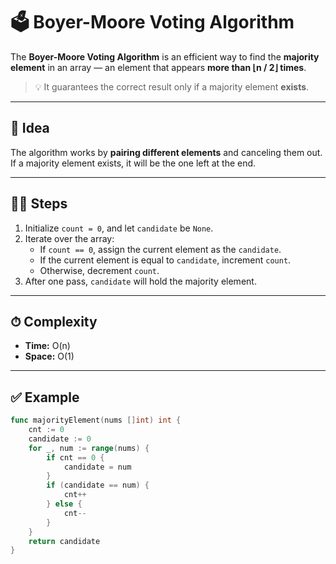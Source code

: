 # 🗳️ Boyer-Moore Voting Algorithm

The **Boyer-Moore Voting Algorithm** is an efficient way to find the **majority element** in an array — an element that appears **more than ⌊n / 2⌋ times**.

> 💡 It guarantees the correct result only if a majority element **exists**.

---

## 🧠 Idea

The algorithm works by **pairing different elements** and canceling them out. If a majority element exists, it will be the one left at the end.

---

## 👨‍💻 Steps

1. Initialize `count = 0`, and let `candidate` be `None`.
2. Iterate over the array:
   -  If `count == 0`, assign the current element as the `candidate`.
   -  If the current element is equal to `candidate`, increment `count`.
   -  Otherwise, decrement `count`.
3. After one pass, `candidate` will hold the majority element.

---

## ⏱ Complexity

-  **Time:** O(n)
-  **Space:** O(1)

---

## ✅ Example

```go
func majorityElement(nums []int) int {
    cnt := 0
    candidate := 0
    for _, num := range(nums) {
        if cnt == 0 {
            candidate = num
        }
        if (candidate == num) {
            cnt++
        } else {
            cnt--
        }
    }
    return candidate
}
```
